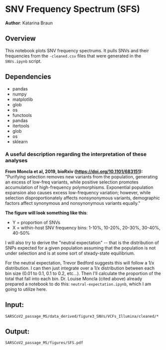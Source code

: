 # SNV Frequency Spectrum (SFS)

**Author**: Katarina Braun 

## Overview
This notebook plots SNV frequency spectrums. It pulls SNVs and their frequencies from the `-cleaned.csv` files that were generated in the `SNVs.ipynb` script. 

## Dependencies 
- pandas
- numpy
- matplotlib
- glob
- os
- functools
- pandas
- itertools
- glob
- os
- sklearn 

### A useful description regarding the interpretation of these analyses 
**From Moncla et al, 2019, bioRxiv (https://doi.org/10.1101/683151):**  
"Purifying selection removes new variants from the population, generating an excess of low-freq variants, while positive selection promotes accumulation of high-frequency polymorphisms. Exponential population expansion also causes excess low-frequency variation; however, while selection disproportionately affects nonsynonymous variants, demographic factors affect synonymous and nonsynonymous variants equally."

**The figure will look something like this**: 
- Y = proportion of SNVs
- X = within-host SNV frequency bins: 1-10%, 10-20%, 20-30%, 30-40%, 40-50%

I will also try to derive the "neutral expectation" -- that is the distribution of SNPs expected for a given population assuming that the population is not under selection and is at some sort of steady-state equilibrium. 

For the neutral expectation, Trevor Bedford suggests this will follow a 1/x distribution. I can then just integrate over a 1/x distribution between each bin size (0.01 to 0.1, 0.1 to 0.2, etc...). Then I'll calculate the proportion of the total that fall into each bin. Dr. Louise Moncla (cited above) already prepared a notebook to do this: `neutral-expectation.ipynb`, which I am going to utilize here. 
    
## Input: 

`SARSCoV2_passage_MS/data_derived/figure3_SNVs/VCFs_Illumina/cleaned/*`

## Output: 

`SARSCoV2_passage_MS/figures/SFS.pdf`